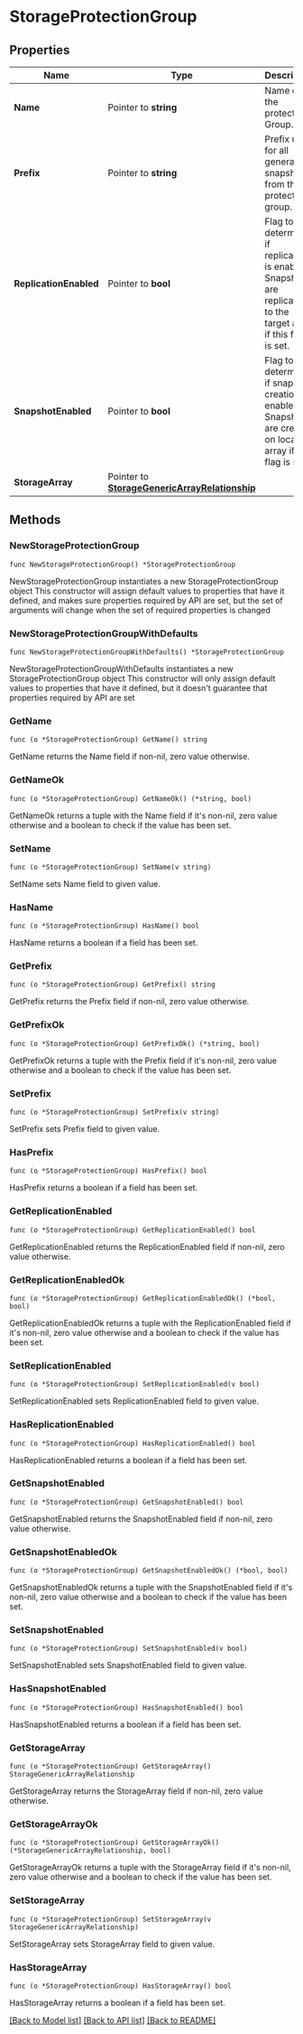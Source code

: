 # StorageProtectionGroup

## Properties

Name | Type | Description | Notes
------------ | ------------- | ------------- | -------------
**Name** | Pointer to **string** | Name of the protection Group. | [optional] 
**Prefix** | Pointer to **string** | Prefix used for all generated snapshots from the protection group. | [optional] 
**ReplicationEnabled** | Pointer to **bool** | Flag to determine if replication is enabled. Snapshots are replicated to the target array if this flag is set. | [optional] 
**SnapshotEnabled** | Pointer to **bool** | Flag to determine if snapshot creation is enabled. Snapshots are created on local array if this flag is set. | [optional] 
**StorageArray** | Pointer to [**StorageGenericArrayRelationship**](storage.GenericArray.Relationship.md) |  | [optional] 

## Methods

### NewStorageProtectionGroup

`func NewStorageProtectionGroup() *StorageProtectionGroup`

NewStorageProtectionGroup instantiates a new StorageProtectionGroup object
This constructor will assign default values to properties that have it defined,
and makes sure properties required by API are set, but the set of arguments
will change when the set of required properties is changed

### NewStorageProtectionGroupWithDefaults

`func NewStorageProtectionGroupWithDefaults() *StorageProtectionGroup`

NewStorageProtectionGroupWithDefaults instantiates a new StorageProtectionGroup object
This constructor will only assign default values to properties that have it defined,
but it doesn't guarantee that properties required by API are set

### GetName

`func (o *StorageProtectionGroup) GetName() string`

GetName returns the Name field if non-nil, zero value otherwise.

### GetNameOk

`func (o *StorageProtectionGroup) GetNameOk() (*string, bool)`

GetNameOk returns a tuple with the Name field if it's non-nil, zero value otherwise
and a boolean to check if the value has been set.

### SetName

`func (o *StorageProtectionGroup) SetName(v string)`

SetName sets Name field to given value.

### HasName

`func (o *StorageProtectionGroup) HasName() bool`

HasName returns a boolean if a field has been set.

### GetPrefix

`func (o *StorageProtectionGroup) GetPrefix() string`

GetPrefix returns the Prefix field if non-nil, zero value otherwise.

### GetPrefixOk

`func (o *StorageProtectionGroup) GetPrefixOk() (*string, bool)`

GetPrefixOk returns a tuple with the Prefix field if it's non-nil, zero value otherwise
and a boolean to check if the value has been set.

### SetPrefix

`func (o *StorageProtectionGroup) SetPrefix(v string)`

SetPrefix sets Prefix field to given value.

### HasPrefix

`func (o *StorageProtectionGroup) HasPrefix() bool`

HasPrefix returns a boolean if a field has been set.

### GetReplicationEnabled

`func (o *StorageProtectionGroup) GetReplicationEnabled() bool`

GetReplicationEnabled returns the ReplicationEnabled field if non-nil, zero value otherwise.

### GetReplicationEnabledOk

`func (o *StorageProtectionGroup) GetReplicationEnabledOk() (*bool, bool)`

GetReplicationEnabledOk returns a tuple with the ReplicationEnabled field if it's non-nil, zero value otherwise
and a boolean to check if the value has been set.

### SetReplicationEnabled

`func (o *StorageProtectionGroup) SetReplicationEnabled(v bool)`

SetReplicationEnabled sets ReplicationEnabled field to given value.

### HasReplicationEnabled

`func (o *StorageProtectionGroup) HasReplicationEnabled() bool`

HasReplicationEnabled returns a boolean if a field has been set.

### GetSnapshotEnabled

`func (o *StorageProtectionGroup) GetSnapshotEnabled() bool`

GetSnapshotEnabled returns the SnapshotEnabled field if non-nil, zero value otherwise.

### GetSnapshotEnabledOk

`func (o *StorageProtectionGroup) GetSnapshotEnabledOk() (*bool, bool)`

GetSnapshotEnabledOk returns a tuple with the SnapshotEnabled field if it's non-nil, zero value otherwise
and a boolean to check if the value has been set.

### SetSnapshotEnabled

`func (o *StorageProtectionGroup) SetSnapshotEnabled(v bool)`

SetSnapshotEnabled sets SnapshotEnabled field to given value.

### HasSnapshotEnabled

`func (o *StorageProtectionGroup) HasSnapshotEnabled() bool`

HasSnapshotEnabled returns a boolean if a field has been set.

### GetStorageArray

`func (o *StorageProtectionGroup) GetStorageArray() StorageGenericArrayRelationship`

GetStorageArray returns the StorageArray field if non-nil, zero value otherwise.

### GetStorageArrayOk

`func (o *StorageProtectionGroup) GetStorageArrayOk() (*StorageGenericArrayRelationship, bool)`

GetStorageArrayOk returns a tuple with the StorageArray field if it's non-nil, zero value otherwise
and a boolean to check if the value has been set.

### SetStorageArray

`func (o *StorageProtectionGroup) SetStorageArray(v StorageGenericArrayRelationship)`

SetStorageArray sets StorageArray field to given value.

### HasStorageArray

`func (o *StorageProtectionGroup) HasStorageArray() bool`

HasStorageArray returns a boolean if a field has been set.


[[Back to Model list]](../README.md#documentation-for-models) [[Back to API list]](../README.md#documentation-for-api-endpoints) [[Back to README]](../README.md)


